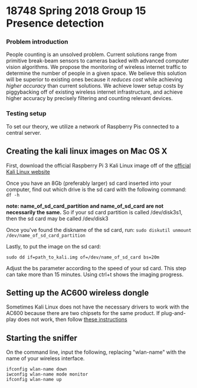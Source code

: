# 18748 Spring 2018 Group 15 Presence detection

### Problem introduction
People counting is an unsolved problem.  Current solutions range from primitive break-beam sensors to cameras backed with advanced computer vision algorithms.  We propose the monitoring of wireless internet traffic to determine the number of people in a given space. We believe this solution will be superior to existing ones because it *reduces cost* while achieving *higher accuracy* than current solutions.  We achieve lower setup costs by piggybacking off of existing wireless internet infrastructure, and achieve higher accuracy by precisely filtering and counting relevant devices.

### Testing setup
To set our theory, we utilize a network of Raspberry Pis connected to a central server.

## Creating the kali linux images on Mac OS X

First, download the official Raspberry Pi 3 Kali Linux image off of the [official Kali Linux website](https://docs.kali.org/kali-on-arm/install-kali-linux-arm-raspberry-pi)

Once you have an 8Gb (preferably larger) sd card inserted into your computer, find out which drive is the sd card with the following command:
```df -h```

**note: name_of_sd_card_partition and name_of_sd_card are not necessarily the same.** So if your sd card partition is called /dev/disk3s1, then the sd card may be called /dev/disk3

Once you've found the diskname of the sd card, run:
```sudo diskutil unmount /dev/name_of_sd_card_partition```

Lastly, to put the image on the sd card:
```
sudo dd if=path_to_kali.img of=/dev/name_of_sd_card bs=20m
```
Adjust the bs parameter according to the speed of your sd card. This step can take more than 15 minutes. Using ctrl+t shows the imaging progress.

## Setting up the AC600 wireless dongle

Sometimes Kali Linux does not have the necessary drivers to work with the AC600 because there are two chipsets for the same product. If plug-and-play does not work, then follow [these instructions](https://medium.com/@honsontran/installing-tp-link-archer-t2uh-ac600-on-vmware-for-kali-linux-4fa2db52cd69) 


## Starting the sniffer

On the command line, input the following, replacing "wlan-name" with the name of your wireless interface.
```
ifconfig wlan-name down
iwconfig wlan-name mode monitor
ifconfig wlan-name up
```

